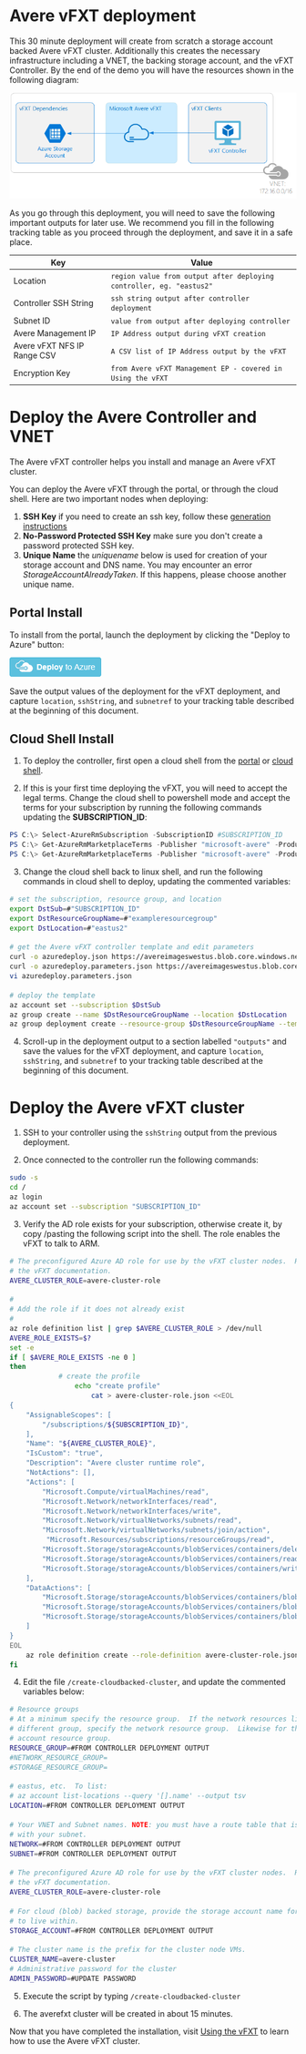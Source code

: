 # Avere vFXT deployment

This 30 minute deployment will create from scratch a storage account backed Avere vFXT cluster.  Additionally this creates the necessary infrastructure including a VNET, the backing storage account, and the vFXT Controller.  By the end of the demo you will have the resources shown in the following diagram:

<img src="images/vfxt_deployment.png">

As you go through this deployment, you will need to save the following important outputs for later use.  We recommend you fill in the following tracking table as you proceed through the deployment, and save it in a safe place.

|Key|Value|
|---|---|
|Location|`region value from output after deploying controller, eg. "eastus2"`|
|Controller SSH String|`ssh string output after controller deployment`|
|Subnet ID|`value from output after deploying controller`|
|Avere Management IP|`IP Address output during vFXT creation`|
|Avere vFXT NFS IP Range CSV|`A CSV list of IP Address output by the vFXT`|
|Encryption Key|`from Avere vFXT Management EP - covered in Using the vFXT`|

# Deploy the Avere Controller and VNET

The Avere vFXT controller helps you install and manage an Avere vFXT cluster.

You can deploy the Avere vFXT through the portal, or through the cloud shell.  Here are two important nodes when deploying:

  1. **SSH Key** if you need to create an ssh key, follow these [generation instructions](https://github.com/Azure/acs-engine/blob/master/docs/ssh.md#ssh-key-generation)
  1. **No-Password Protected SSH Key** make sure you don't create a password protected SSH key.
  1. **Unique Name** the *uniquename* below is used for creation of your storage account and DNS name.  You may encounter an error *StorageAccountAlreadyTaken*.  If this happens, please choose another unique name.

## Portal Install

To install from the portal, launch the deployment by clicking the "Deploy to Azure" button:

<a href="https://portal.azure.com/#create/Microsoft.Template/uri/https%3A%2F%2Favereimageswestus.blob.core.windows.net%2Fgithubcontent%2Fsrc%2Fvfxt%2Fazuredeploy.json" target="_blank">
<img src="https://raw.githubusercontent.com/Azure/azure-quickstart-templates/master/1-CONTRIBUTION-GUIDE/images/deploytoazure.png"/>
</a>

Save the output values of the deployment for the vFXT deployment, and capture `location`, `sshString`, and `subnetref` to your tracking table described at the beginning of this document.

## Cloud Shell Install

1. To deploy the controller, first open a cloud shell from the [portal](http://portal.azure.com) or [cloud shell](https://shell.azure.com/).

2. If this is your first time deploying the vFXT, you will need to accept the legal terms.  Change the cloud shell to powershell mode and accept the terms for your subscription by running the following commands updating the **SUBSCRIPTION_ID**:

```powershell
PS C:\> Select-AzureRmSubscription -SubscriptionID #SUBSCRIPTION_ID
PS C:\> Get-AzureRmMarketplaceTerms -Publisher "microsoft-avere" -Product "vfxt" -Name "avere-vfxt-controller" | Set-AzureRmMarketplaceTerms -Accept
PS C:\> Get-AzureRmMarketplaceTerms -Publisher "microsoft-avere" -Product "vfxt" -Name "avere-vfxt-node" | Set-AzureRmMarketplaceTerms -Accept
```

3. Change the cloud shell back to linux shell, and run the following commands in cloud shell to deploy, updating the commented variables:

```bash
# set the subscription, resource group, and location
export DstSub=#"SUBSCRIPTION_ID"
export DstResourceGroupName=#"exampleresourcegroup"
export DstLocation=#"eastus2"

# get the Avere vFXT controller template and edit parameters
curl -o azuredeploy.json https://avereimageswestus.blob.core.windows.net/githubcontent/src/vfxt/azuredeploy.json
curl -o azuredeploy.parameters.json https://avereimageswestus.blob.core.windows.net/githubcontent/src/vfxt/azuredeploy.parameters.json
vi azuredeploy.parameters.json

# deploy the template
az account set --subscription $DstSub
az group create --name $DstResourceGroupName --location $DstLocation
az group deployment create --resource-group $DstResourceGroupName --template-file azuredeploy.json --parameters @azuredeploy.parameters.json
```

4. Scroll-up in the deployment output to a section labelled `"outputs"` and save the values for the vFXT deployment, and capture `location`, `sshString`, and `subnetref` to your tracking table described at the beginning of this document.

# Deploy the Avere vFXT cluster

1. SSH to your controller using the `sshString` output from the previous deployment.

2. Once connected to the controller run the following commands:

```bash
sudo -s
cd /
az login
az account set --subscription "SUBSCRIPTION_ID"
```
3. Verify the AD role exists for your subscription, otherwise create it, by copy /pasting the following script into the shell.  The role enables the vFXT to talk to ARM.

```bash
# The preconfigured Azure AD role for use by the vFXT cluster nodes.  Refer to
# the vFXT documentation.
AVERE_CLUSTER_ROLE=avere-cluster-role

#
# Add the role if it does not already exist
# 
az role definition list | grep $AVERE_CLUSTER_ROLE > /dev/null
AVERE_ROLE_EXISTS=$?
set -e
if [ $AVERE_ROLE_EXISTS -ne 0 ]
then
            # create the profile
                echo "create profile"
                    cat > avere-cluster-role.json <<EOL
{ 
    "AssignableScopes": [
        "/subscriptions/${SUBSCRIPTION_ID}",
    ],
    "Name": "${AVERE_CLUSTER_ROLE}",
    "IsCustom": "true",
    "Description": "Avere cluster runtime role",
    "NotActions": [],
    "Actions": [
        "Microsoft.Compute/virtualMachines/read",
        "Microsoft.Network/networkInterfaces/read",
        "Microsoft.Network/networkInterfaces/write",
        "Microsoft.Network/virtualNetworks/subnets/read",
        "Microsoft.Network/virtualNetworks/subnets/join/action",
         "Microsoft.Resources/subscriptions/resourceGroups/read",
        "Microsoft.Storage/storageAccounts/blobServices/containers/delete",
        "Microsoft.Storage/storageAccounts/blobServices/containers/read",
        "Microsoft.Storage/storageAccounts/blobServices/containers/write"
    ],
    "DataActions": [
        "Microsoft.Storage/storageAccounts/blobServices/containers/blobs/delete",
        "Microsoft.Storage/storageAccounts/blobServices/containers/blobs/read",
        "Microsoft.Storage/storageAccounts/blobServices/containers/blobs/write"
    ]
}
EOL
    az role definition create --role-definition avere-cluster-role.json
fi
```
4. Edit the file `/create-cloudbacked-cluster`, and update the commented variables below: 

```bash
# Resource groups
# At a minimum specify the resource group.  If the network resources live in a
# different group, specify the network resource group.  Likewise for the storage
# account resource group.
RESOURCE_GROUP=#FROM CONTROLLER DEPLOYMENT OUTPUT
#NETWORK_RESOURCE_GROUP=
#STORAGE_RESOURCE_GROUP=

# eastus, etc.  To list:
# az account list-locations --query '[].name' --output tsv
LOCATION=#FROM CONTROLLER DEPLOYMENT OUTPUT

# Your VNET and Subnet names. NOTE: you must have a route table that is associated
# with your subnet.
NETWORK=#FROM CONTROLLER DEPLOYMENT OUTPUT
SUBNET=#FROM CONTROLLER DEPLOYMENT OUTPUT

# The preconfigured Azure AD role for use by the vFXT cluster nodes.  Refer to
# the vFXT documentation.
AVERE_CLUSTER_ROLE=avere-cluster-role

# For cloud (blob) backed storage, provide the storage account name for the data
# to live within.
STORAGE_ACCOUNT=#FROM CONTROLLER DEPLOYMENT OUTPUT

# The cluster name is the prefix for the cluster node VMs.
CLUSTER_NAME=avere-cluster
# Administrative password for the cluster
ADMIN_PASSWORD=#UPDATE PASSWORD
```

5. Execute the script by typing `/create-cloudbacked-cluster`

6. The averefxt cluster will be created in about 15 minutes.

Now that you have completed the installation, visit [Using the vFXT](UsingThevFXT.md) to learn how to use the Avere vFXT cluster.